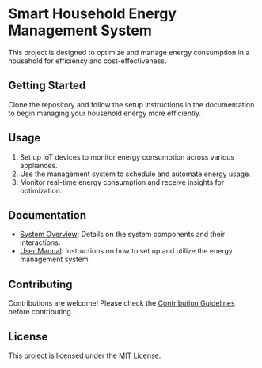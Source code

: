 # Smart Household Energy Management System

This project is designed to optimize and manage energy consumption in a household for efficiency and cost-effectiveness.

## Getting Started

Clone the repository and follow the setup instructions in the documentation to begin managing your household energy more efficiently.

## Usage

1. Set up IoT devices to monitor energy consumption across various appliances.
2. Use the management system to schedule and automate energy usage.
3. Monitor real-time energy consumption and receive insights for optimization.

## Documentation

- [System Overview](docs/SystemOverview.md): Details on the system components and their interactions.
- [User Manual](docs/UserManual.md): Instructions on how to set up and utilize the energy management system.

## Contributing

Contributions are welcome! Please check the [Contribution Guidelines](CONTRIBUTING.md) before contributing.

## License

This project is licensed under the [MIT License](LICENSE).
